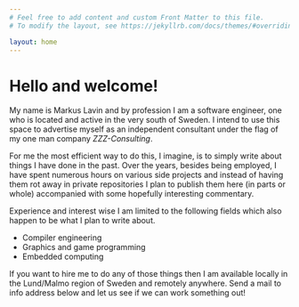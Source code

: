 ```yaml
---
# Feel free to add content and custom Front Matter to this file.
# To modify the layout, see https://jekyllrb.com/docs/themes/#overriding-theme-defaults

layout: home
---
```


# Hello and welcome!

My name is Markus Lavin and by profession I am a software engineer, one who is
located and active in the very south of Sweden. I intend to use this space to
advertise myself as an independent consultant under the flag of my one man
company *ZZZ-Consulting*.

For me the most efficient way to do this, I imagine, is to simply write about
things I have done in the past. Over the years, besides being employed, I have
spent numerous hours on various side projects and instead of having them rot
away in private repositories I plan to publish them here (in parts or whole)
accompanied with some hopefully interesting commentary.

Experience and interest wise I am limited to the following fields which also
happen to be what I plan to write about.

- Compiler engineering
- Graphics and game programming
- Embedded computing

If you want to hire me to do any of those things then I am available locally in
the Lund/Malmo region of Sweden and remotely anywhere. Send a mail to info
address below and let us see if we can work something out!
